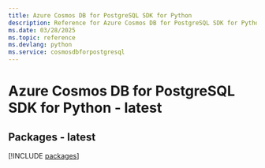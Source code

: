 ```yaml
---
title: Azure Cosmos DB for PostgreSQL SDK for Python
description: Reference for Azure Cosmos DB for PostgreSQL SDK for Python
ms.date: 03/28/2025
ms.topic: reference
ms.devlang: python
ms.service: cosmosdbforpostgresql
---
```

# Azure Cosmos DB for PostgreSQL SDK for Python - latest
## Packages - latest
[!INCLUDE [packages](cosmos-db-for-postgresql-index.md)]